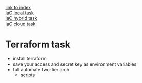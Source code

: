 [link to index](/readme.md)  
[IaC local task](/Documentation/docs/IaC_local_task.md)  
[IaC hybrid task](/Documentation/docs/IaC_hybrid_task.md)  
[IaC cloud task](/Documentation/docs/IaC_cloud_task.md)  

# Terraform task
- install terraform
- save your access and secret key as environment variables
- full automate two-tier arch
    - [scripts](/terraform)